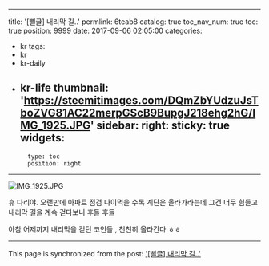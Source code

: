 
---
title: '[뻘글] 내리막 길..'
permlink: 6teab8
catalog: true
toc_nav_num: true
toc: true
position: 9999
date: 2017-09-06 02:05:00
categories:
- kr
tags:
- kr
- kr-daily
- kr-life
thumbnail: 'https://steemitimages.com/DQmZbYUdzuJsTboZVG81AC22merpGScB9BupgJ218ehg2hG/IMG_1925.JPG'
sidebar:
    right:
        sticky: true
widgets:
    -
        type: toc
        position: right
---


![IMG_1925.JPG](https://steemitimages.com/DQmZbYUdzuJsTboZVG81AC22merpGScB9BupgJ218ehg2hG/IMG_1925.JPG)

휴 다리야. 오랜만에 아파트 점검 
나이먹을 수록 계단은 올라가라는데 
그건 너무 힘들고
내리막 길을 계속 걷다보니 후들 후들 

아참 어제까지 내리막을 걷던 코인들 ,
천천히 올라간다 ㅎㅎ

- - -

This page is synchronized from the post: ['[뻘글] 내리막 길..'](https://steemit.com/@kingbit/6teab8)
